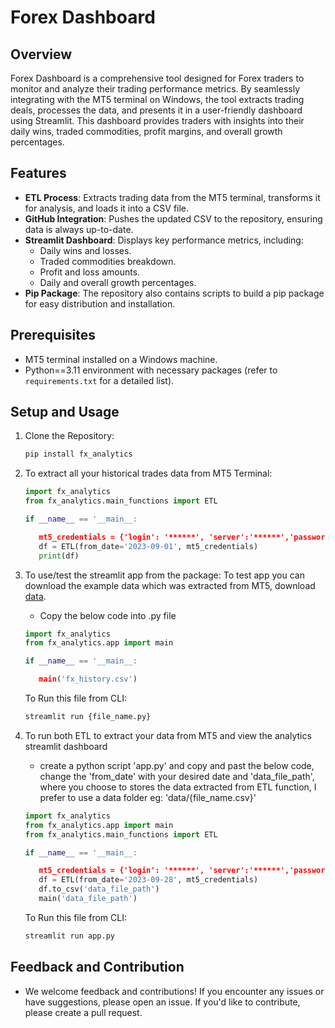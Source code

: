 # Forex Dashboard

## Overview

Forex Dashboard is a comprehensive tool designed for Forex traders to monitor and analyze their trading performance metrics. By seamlessly integrating with the MT5 terminal on Windows, the tool extracts trading deals, processes the data, and presents it in a user-friendly dashboard using Streamlit. This dashboard provides traders with insights into their daily wins, traded commodities, profit margins, and overall growth percentages.

## Features

- **ETL Process**: Extracts trading data from the MT5 terminal, transforms it for analysis, and loads it into a CSV file.
- **GitHub Integration**: Pushes the updated CSV to the repository, ensuring data is always up-to-date.
- **Streamlit Dashboard**: Displays key performance metrics, including:
  - Daily wins and losses.
  - Traded commodities breakdown.
  - Profit and loss amounts.
  - Daily and overall growth percentages.
- **Pip Package**: The repository also contains scripts to build a pip package for easy distribution and installation.

## Prerequisites

- MT5 terminal installed on a Windows machine.
- Python==3.11 environment with necessary packages (refer to `requirements.txt` for a detailed list).

## Setup and Usage

1. Clone the Repository:

   ```bash
   pip install fx_analytics
   ```

2. To extract all your historical trades data from MT5 Terminal:

   ```python
   import fx_analytics
   from fx_analytics.main_functions import ETL

   if __name__ == '__main__:

      mt5_credentials = {'login': '******', 'server':'******','password':'******'}
      df = ETL(from_date='2023-09-01', mt5_credentials)
      print(df)
   ```

3. To use/test the streamlit app from the package: To test app you can download the example data 
which was extracted from MT5, download [data](https://github.com/jaybfn/fx_analytics/blob/main/fx_history.csv).
   - Copy the below code into .py file

   ```python
   import fx_analytics 
   from fx_analytics.app import main

   if __name__ == '__main__:

      main('fx_history.csv')
   ```

   To Run this file from CLI:
   ```bash
   streamlit run {file_name.py}
   ```

4. To run both ETL to extract your data from MT5 and view the analytics streamlit dashboard
   - create a python script 'app.py' and copy and past the below code, change the 'from_date' with your desired date and 'data_file_path', where you choose to stores the data extracted from ETL function, I prefer to use a data folder eg: 'data/{file_name.csv}'

   ```python
   import fx_analytics 
   from fx_analytics.app import main
   from fx_analytics.main_functions import ETL

   if __name__ == '__main__:

      mt5_credentials = {'login': '******', 'server':'******','password':'******'}
      df = ETL(from_date='2023-09-28', mt5_credentials)
      df.to_csv('data_file_path')
      main('data_file_path')
   ```
   To Run this file from CLI:
   ```bash
   streamlit run app.py
   ```

## Feedback and Contribution
- We welcome feedback and contributions! If you encounter any issues or have suggestions, please open an issue. If you'd like to contribute, please create a pull request.
   
   
